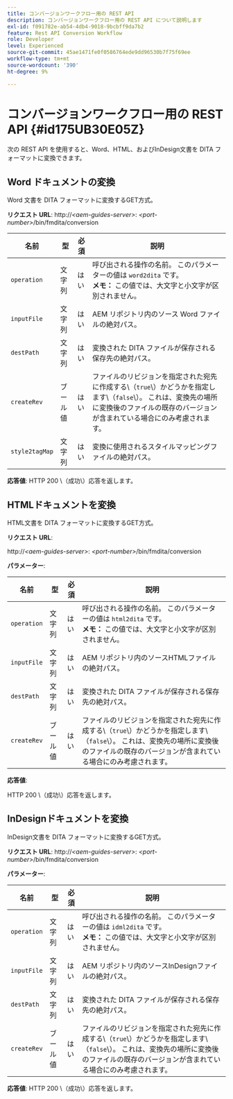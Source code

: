 ```yaml
---
title: コンバージョンワークフロー用の REST API
description: コンバージョンワークフロー用の REST API について説明します
exl-id: f091782e-ab54-4db4-9018-9bcbff9da7b2
feature: Rest API Conversion Workflow
role: Developer
level: Experienced
source-git-commit: 45ae1471fe0f0586764ede9dd96530b7f75f69ee
workflow-type: tm+mt
source-wordcount: '390'
ht-degree: 9%

---
```


# コンバージョンワークフロー用の REST API {#id175UB30E05Z}

次の REST API を使用すると、Word、HTML、およびInDesign文書を DITA フォーマットに変換できます。

## Word ドキュメントの変換

Word 文書を DITA フォーマットに変換するGET方式。

**リクエスト URL**:
http://*&lt;aem-guides-server\>*: *&lt;port-number\>*/bin/fmdita/conversion

| 名前 | 型 | 必須 | 説明 |
|----|----|--------|-----------|
| ``operation`` | 文字列 | はい | 呼び出される操作の名前。 このパラメーターの値は ``word2dita`` です。<br> **メモ：** この値では、大文字と小文字が区別されません。 |
| `inputFile` | 文字列 | はい | AEM リポジトリ内のソース Word ファイルの絶対パス。 |
| `destPath` | 文字列 | はい | 変換された DITA ファイルが保存される保存先の絶対パス。 |
| `createRev` | ブール値 | はい | ファイルのリビジョンを指定された宛先に作成する\（`true`\）かどうかを指定します\（`false`\）。 これは、変換先の場所に変換後のファイルの既存のバージョンが含まれている場合にのみ考慮されます。 |
| `style2tagMap` | 文字列 | はい | 変換に使用されるスタイルマッピングファイルの絶対パス。 |

**応答値**:
HTTP 200 \（成功\）応答を返します。

## HTMLドキュメントを変換

HTML文書を DITA フォーマットに変換するGET方式。

**リクエスト URL**:

http://*&lt;aem-guides-server\>*: *&lt;port-number\>*/bin/fmdita/conversion

**パラメーター**:

| 名前 | 型 | 必須 | 説明 |
|----|----|--------|-----------|
| `operation` | 文字列 | はい | 呼び出される操作の名前。 このパラメーターの値は ``html2dita`` です。<br> **メモ：** この値では、大文字と小文字が区別されません。 |
| `inputFile` | 文字列 | はい | AEM リポジトリ内のソースHTMLファイルの絶対パス。 |
| `destPath` | 文字列 | はい | 変換された DITA ファイルが保存される保存先の絶対パス。 |
| `createRev` | ブール値 | はい | ファイルのリビジョンを指定された宛先に作成する\（`true`\）かどうかを指定します\（`false`\）。 これは、変換先の場所に変換後のファイルの既存のバージョンが含まれている場合にのみ考慮されます。 |

**応答値**:

HTTP 200 \（成功\）応答を返します。

## InDesignドキュメントを変換

InDesign文書を DITA フォーマットに変換するGET方式。

**リクエスト URL**:
http://*&lt;aem-guides-server\>*: *&lt;port-number\>*/bin/fmdita/conversion

**パラメーター**:

| 名前 | 型 | 必須 | 説明 |
|----|----|--------|-----------|
| ``operation`` | 文字列 | はい | 呼び出される操作の名前。 このパラメーターの値は ``idml2dita`` です。<br> **メモ：** この値では、大文字と小文字が区別されません。 |
| `inputFile` | 文字列 | はい | AEM リポジトリ内のソースInDesignファイルの絶対パス。 |
| `destPath` | 文字列 | はい | 変換された DITA ファイルが保存される保存先の絶対パス。 |
| `createRev` | ブール値 | はい | ファイルのリビジョンを指定された宛先に作成する\（`true`\）かどうかを指定します\（`false`\）。 これは、変換先の場所に変換後のファイルの既存のバージョンが含まれている場合にのみ考慮されます。 |

**応答値**:
HTTP 200 \（成功\）応答を返します。
